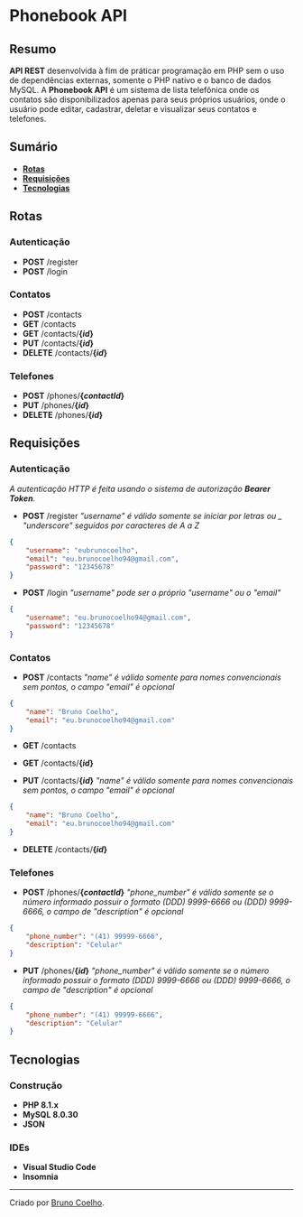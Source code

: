# Phonebook API

## **Resumo**
**API REST** desenvolvida à fim de práticar programação em PHP sem o uso de dependências externas, somente o PHP nativo e o banco de dados MySQL.
A **Phonebook API** é um sistema de lista telefônica onde os contatos são disponibilizados apenas para seus próprios usuários, onde o usuário pode editar, cadastrar, deletar e visualizar seus contatos e telefones.

## **Sumário**
- [**Rotas**](#rotas)
- [**Requisições**](#requisições)
- [**Tecnologias**](#tecnologias)

## **Rotas**
### Autenticação

- **POST** /register
- **POST** /login

### Contatos

- **POST** /contacts
- **GET** /contacts
- **GET** /contacts/**{_id_}**
- **PUT** /contacts/**{_id_}**
- **DELETE** /contacts/**{_id_}**

### Telefones

- **POST** /phones/**{_contactId_}**
- **PUT** /phones/**{_id_}**
- **DELETE** /phones/**{_id_}**

## **Requisições**
### Autenticação
_A autenticação HTTP é feita usando o sistema de autorização **Bearer Token**._

- **POST** /register _"username" é válido somente se iniciar por letras ou _ "underscore" seguidos por caracteres de A a Z_
```JSON
{
    "username": "eubrunocoelho",
    "email": "eu.brunocoelho94@gmail.com",
    "password": "12345678"
}
```

- **POST** /login _"username" pode ser o próprio "username" ou o "email"_
```JSON
{
    "username": "eu.brunocoelho94@gmail.com",
    "password": "12345678"
}
```

### Contatos

- **POST** /contacts _"name" é válido somente para nomes convencionais sem pontos, o campo "email" é opcional_
```JSON
{
    "name": "Bruno Coelho",
    "email": "eu.brunocoelho94@gmail.com"
}
```

- **GET** /contacts

- **GET** /contacts/**{_id_}**

- **PUT** /contacts/**{_id_}** _"name" é válido somente para nomes convencionais sem pontos, o campo "email" é opcional_
```JSON
{
    "name": "Bruno Coelho",
    "email": "eu.brunocoelho94@gmail.com"
}
```

- **DELETE** /contacts/**{_id_}**

### Telefones

- **POST** /phones/**{_contactId_}** _"phone_number" é válido somente se o número informado possuir o formato (DDD) 9999-6666 ou (DDD) 9999-6666, o campo de "description" é opcional_
```JSON
{
    "phone_number": "(41) 99999-6666",
    "description": "Celular"
}
```

- **PUT** /phones/**{_id_}** _"phone_number" é válido somente se o número informado possuir o formato (DDD) 9999-6666 ou (DDD) 9999-6666, o campo de "description" é opcional_
```JSON
{
    "phone_number": "(41) 99999-6666",
    "description": "Celular"
}
```

## **Tecnologias**
### Construção
- **PHP 8.1.x**
- **MySQL 8.0.30**
- **JSON**

### IDEs
- **Visual Studio Code**
- **Insomnia**

---

Criado por <a href="https://linktr.ee/eubrunocoelho">Bruno Coelho</a>.
